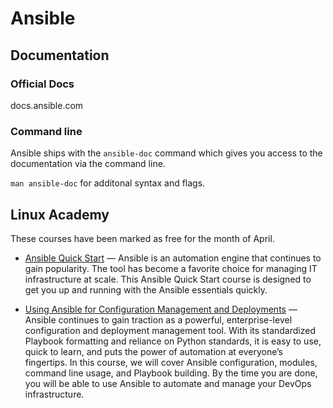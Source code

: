 # Ansible

## Documentation 

### Official Docs

docs.ansible.com

### Command line 

Ansible ships with the `ansible-doc` command which gives you access to the documentation via the command line. 

`man ansible-doc` for additonal syntax and flags. 

## Linux Academy 

These courses have been marked as free for the month of April.

* [Ansible Quick Start](https://linuxacademy.com/devops/training/course/name/ansible-quick-start) — Ansible is an automation engine that continues to gain popularity. The tool has become a favorite choice for managing IT infrastructure at scale. This Ansible Quick Start course is designed to get you up and running with the Ansible essentials quickly. 

* [Using Ansible for Configuration Management and Deployments](https://linuxacademy.com/cp/modules/view/id/59) — Ansible continues to gain traction as a powerful, enterprise-level configuration and deployment management tool. With its standardized Playbook formatting and reliance on Python standards, it is easy to use, quick to learn, and puts the power of automation at everyone’s fingertips. In this course, we will cover Ansible configuration, modules, command line usage, and Playbook building. By the time you are done, you will be able to use Ansible to automate and manage your DevOps infrastructure.